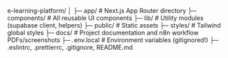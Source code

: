 e-learning-platform/
│
├─ app/ # Next.js App Router directory
├─ components/ # All reusable UI components
├─ lib/ # Utility modules (supabase client, helpers)
├─ public/ # Static assets
├─ styles/ # Tailwind global styles
├─ docs/ # Project documentation and n8n workflow PDFs/screenshots
├─ .env.local # Environment variables (gitignored!)
├─ .eslintrc, .prettierrc, .gitignore, README.md
